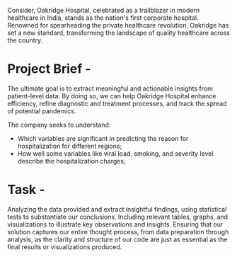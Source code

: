 Consider, Oakridge Hospital, celebrated as a trailblazer in modern healthcare in India, stands as the nation's first corporate hospital. Renowned for spearheading the private healthcare revolution, Oakridge has set a new standard, transforming the landscape of quality healthcare across the country.

# Project Brief - 
The ultimate goal is to extract meaningful and actionable insights from patient-level data. By doing so, we can help Oakridge Hospital enhance efficiency, refine diagnostic and treatment processes, and track the spread of potential pandemics.

The company seeks to understand:
- Which variables are significant in predicting the reason for hospitalization for different regions;
- How well some variables like viral load, smoking, and severity level describe the hospitalization charges;

# Task - 
Analyzing the data provided and extract insightful findings, using statistical tests to substantiate our conclusions. Including relevant tables, graphs, and visualizations to illustrate key observations and insights. Ensuring that our solution captures our entire thought process, from data preparation through analysis, as the clarity and structure of our code are just as essential as the final results or visualizations produced.

